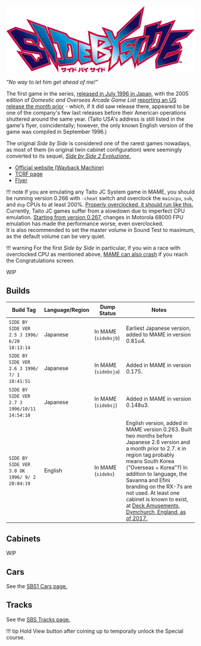 ![Side by Side logo](../images/logos/sidebs.gif)

*"No way to let him get ahead of me!"*

The first game in the series, [released in July 1996 in Japan,](https://archive.org/details/ArcadeGameList1971-2005/page/n46/mode/1up?view=theater) with the 2005 edition of *Domestic and Overseas Arcade Game List* [reporting an US release the month prior](https://archive.org/details/ArcadeGameList1971-2005/page/n138/mode/1up?view=theater) - which, if it did saw release there, appeared to be one of the company's few last releases before their American operations shuttered around the same year. (Taito USA's address is still listed in the game's flyer, coincidentally; however, the only known English version of the game was compiled in September 1996.)

The original *Side by Side* is considered one of the rarest games nowadays, as most of them (in original twin cabinet configuration) were seemingly converted to its sequel, [*Side by Side 2 Evoluzione*.](../sidebs/sbs2.md)

- [Official website (Wayback Machine)](https://web.archive.org/web/19970516075330/http://www.taito.co.jp/gm/index.htm)
- [TCRF page](https://tcrf.net/Side_by_Side)
- [Flyer](https://flyers.arcade-museum.com/videogames/show/4549)

!!! note 
    If you are emulating any Taito JC System game in MAME, you should be running version 0.266 with `-cheat` switch and overclock the `maincpu`, `sub`, and `dsp` CPUs to at least 200%. [Properly overclocked, it should run like this.](https://www.youtube.com/watch?v=hY-vNodNSN0) Currently, Taito JC games suffer from a slowdown due to imperfect CPU emulation. [Starting from version 0.267,](https://github.com/mamedev/mame/commit/3d357c07c0ca824868bbe7586839c8caae236571#diff-2fc8ed920c6dc8de6019a9cde02d47e52e622912f49e6e03a5544471103b32d4) changes in Motorola 68000 FPU emulation has made the performance worse, even overclocked.<br>It is also recommended to set the master volume in Sound Test to maximum, as the default volume can be very quiet.

!!! warning 
    For the first *Side by Side* in particular, if you win a race with overclocked CPU as mentioned above, [MAME can also crash](https://mametesters.org/view.php?id=8852) if you reach the Congratulations screen.

WIP

## Builds

Build Tag | Language/Region | Dump Status | Notes
------ | ------ | ------ | ------ 
`SIDE BY SIDE VER 2.5 J 1996/ 6/20 18:13:14` | Japanese | In MAME (`sidebsjb`) | Earliest Japanese version, added to MAME in version 0.81u4.
`SIDE BY SIDE VER 2.6 J 1996/ 7/ 1 18:41:51` | Japanese | In MAME (`sidebsja`) | Added in MAME in version 0.175.
`SIDE BY SIDE VER 2.7 J 1996/10/11 14:54:10` | Japanese | In MAME (`sidebsj`)  | Added in MAME in version 0.148u3.
`SIDE BY SIDE VER 3.0 OK 1996/ 9/ 2 20:04:19` | English | In MAME (`sidebs`) | English version, added in MAME version 0.263. Built two months before Japanese 2.6 version and a month prior to 2.7. `K` in region tag probably means South Korea ("Overseas + Korea"?) In addition to language, the Savanna and Efini branding on the RX-7s are not used. At least one cabinet is known to exist, at [Deck Amusements, Dymchurch, England, as of 2017.](https://www.youtube.com/watch?v=QVYovNG6Rwo&list=PLltO_kA9MwiEGGwsqOokEdJHAga7kJi2M&index=12&pp=gAQBiAQB)

## Cabinets

WIP

## Cars

See the [SBS1 Cars page.](../sidebs/sbs1_car.md)

## Tracks

See the [SBS Tracks page.](../sidebs/tracks.md)

!!! tip
    Hold View button after coining up to temporaily unlock the Special course.

